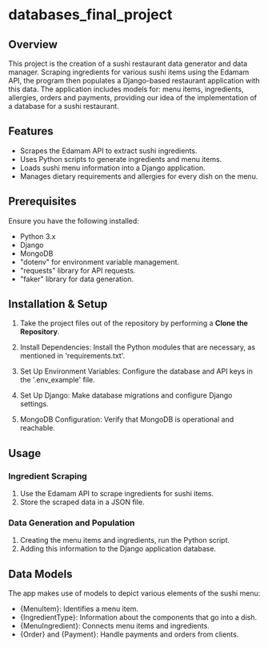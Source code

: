# databases_final_project

## Overview

This project is the creation of a sushi restaurant data generator and data manager. Scraping ingredients for various sushi items using the Edamam API, the program then populates a Django-based restaurant application with this data. The application includes models for: menu items, ingredients, allergies, orders and payments, providing our idea of the implementation of a database for a sushi restaurant.

## Features
- Scrapes the Edamam API to extract sushi ingredients.
- Uses Python scripts to generate ingredients and menu items.
- Loads sushi menu information into a Django application.
- Manages dietary requirements and allergies for every dish on the menu.


## Prerequisites

Ensure you have the following installed:

- Python 3.x
- Django
- MongoDB
- "dotenv" for environment variable management.
- "requests" library for API requests.
- "faker" library for data generation.

## Installation & Setup

1. Take the project files out of the repository by performing a **Clone the Repository**.

2. Install Dependencies: Install the Python modules that are necessary, as mentioned in 'requirements.txt'.

3. Set Up Environment Variables: Configure the database and API keys in the '.env_example' file.

4. Set Up Django: Make database migrations and configure Django settings.

5. MongoDB Configuration: Verify that MongoDB is operational and reachable.

## Usage

### Ingredient Scraping

1. Use the Edamam API to scrape ingredients for sushi items.
2. Store the scraped data in a JSON file.

### Data Generation and Population

1. Creating the menu items and ingredients, run the Python script.
2. Adding this information to the Django application database.

## Data Models

The app makes use of models to depict various elements of the sushi menu:

- {MenuItem}: Identifies a menu item.
- {IngredientType}: Information about the components that go into a dish.
- {MenuIngredient}: Connects menu items and ingredients.
- {Order} and {Payment}: Handle payments and orders from clients.




